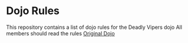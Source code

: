 Dojo Rules
==========

This repository contains a list of dojo rules for the Deadly Vipers dojo
All members should read the rules
[Original Dojo](https://github.com/deadlyvipers)
